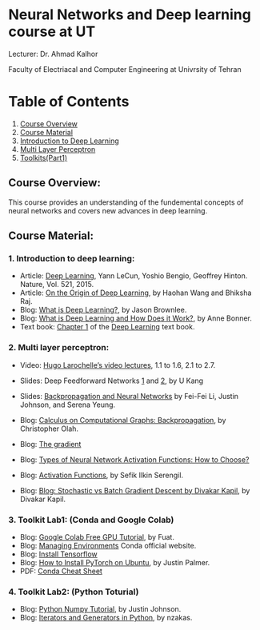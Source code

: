 # Neural Networks and Deep learning course at UT
<p>Lecturer: Dr. Ahmad Kalhor
<p>Faculty of Electriacal and Computer Engineering at Univrsity of Tehran

# Table of Contents
1. [Course Overview](#Course-Overview)
2. [Course Material](#Course_Material)
3. [Introduction to Deep Learning](#Introduction_to_deeplearning)
4. [Multi Layer Perceptron]("Multi_layer_Perceptrons")
5. [Toolkits(Part1)]("Toolkits(Part1)")

## <a name="Course-Overview"></a>Course Overview:
This course provides an understanding of the fundemental concepts of neural networks and covers new advances in deep learning.
## <a name="Course_Material"></a>Course Material:

### 1. <a name="Introduction_to_deeplearning"></a>Introduction to deep learning:
  * Article: [Deep Learning](http://www.readcube.com/articles/10.1038%2Fnature14539), Yann LeCun, Yoshio Bengio, Geoffrey Hinton. Nature, Vol. 521, 2015.
  * Article: [ On the Origin of Deep Learning](https://arxiv.org/pdf/1702.07800.pdf), by Haohan Wang and Bhiksha Raj.
  * Blog: [What is Deep Learning?](https://machinelearningmastery.com/what-is-deep-learning/), by Jason Brownlee.
  * Blog: [What is Deep Learning and How Does it Work?](https://towardsdatascience.com/what-is-deep-learning-and-how-does-it-work-f7d02aa9d477), by Anne Bonner.
  * Text book: [Chapter 1](http://www.deeplearningbook.org/contents/intro.html) of the [Deep Learning](http://www.deeplearningbook.org/) text book.
### 2. <a name="Multi_layer_Perceptrons"></a>Multi layer perceptron:
  * Video: [Hugo Larochelle’s video lectures](https://www.youtube.com/playlist?list=PL6Xpj9I5qXYEcOhn7TqghAJ6NAPrNmUBH), 1.1 to 1.6, 2.1 to 2.7.
  * Slides: Deep Feedforward Networks [1](https://datalab.snu.ac.kr/~ukang/courses/17S-DL/L8-deep_feedforward_networks.pdf) and 
  [2](https://datalab.snu.ac.kr/~ukang/courses/17S-DL/L9-deep_feedforward_networks-2.pdf), by U Kang
  * Slides: [Backpropagation and Neural Networks](http://cs231n.stanford.edu/slides/2017/cs231n_2017_lecture4.pdf) by Fei-Fei Li, Justin Johnson, and Serena Yeung.

  * Blog: [Calculus on Computational Graphs: Backpropagation](http://colah.github.io/posts/2015-08-Backprop/), by Christopher Olah.
  * Blog: [The gradient](https://www.khanacademy.org/math/multivariable-calculus/multivariable-derivatives/partial-derivative-and-gradient-articles/a/the-gradient)
  * Blog: [Types of Neural Network Activation Functions: How to Choose?](https://missinglink.ai/guides/neural-network-concepts/7-types-neural-network-activation-functions-right/)
  * Blog: [Activation Functions](https://sefiks.com/tag/activation-function/), by Sefik Ilkin Serengil.
  
  * Blog: [Blog: Stochastic vs Batch Gradient Descent by Divakar Kapil](https://medium.com/@divakar_239/stochastic-vs-batch-gradient-descent-8820568eada1), by Divakar Kapil.
  
  ### 3. <a name="Toolkits(Part1)"></a> Toolkit Lab1: (Conda and Google Colab)
  * Blog: [Google Colab Free GPU Tutorial](https://medium.com/deep-learning-turkey/google-colab-free-gpu-tutorial-e113627b9f5d), by Fuat.
  * Blog: [Managing Environments](https://docs.conda.io/projects/conda/en/latest/user-guide/tasks/manage-environments.html#managing-environments) Conda official website.
  * Blog: [Install Tensorflow](https://www.tensorflow.org/install)
  * Blog: [How to Install PyTorch on Ubuntu](https://www.liquidweb.com/kb/how-to-install-pytorch-on-ubuntu/), by Justin Palmer.
  * PDF: [Conda Cheat Sheet](https://docs.conda.io/projects/conda/en/4.6.0/_downloads/52a95608c49671267e40c689e0bc00ca/conda-cheatsheet.pdf)
  
  ### 4. <a name="Toolkits(Part2)"></a> Toolkit Lab2: (Python Toturial)
   * Blog: [Python Numpy Tutorial](http://cs231n.github.io/python-numpy-tutorial/), by Justin Johnson.
   * Blog: [Iterators and Generators in Python](https://github.com/nzakas/understandinges6/blob/master/manuscript/08-Iterators-And-Generators.md), by nzakas.
   
  
  


